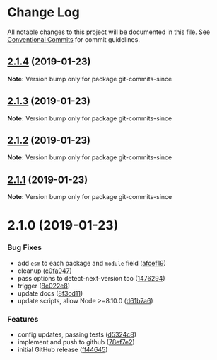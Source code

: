 # Change Log

All notable changes to this project will be documented in this file.
See [Conventional Commits](https://conventionalcommits.org) for commit guidelines.

## [2.1.4](https://github.com/tunnckoCore/monorepo/compare/git-commits-since@2.1.3...git-commits-since@2.1.4) (2019-01-23)

**Note:** Version bump only for package git-commits-since





## [2.1.3](https://github.com/tunnckoCore/monorepo/compare/git-commits-since@2.1.2...git-commits-since@2.1.3) (2019-01-23)

**Note:** Version bump only for package git-commits-since





## [2.1.2](https://github.com/tunnckoCore/monorepo/compare/git-commits-since@2.1.1...git-commits-since@2.1.2) (2019-01-23)

**Note:** Version bump only for package git-commits-since





## [2.1.1](https://github.com/tunnckoCore/monorepo/compare/git-commits-since@2.1.0...git-commits-since@2.1.1) (2019-01-23)

**Note:** Version bump only for package git-commits-since





# 2.1.0 (2019-01-23)


### Bug Fixes

* add `esm` to each package and `module` field ([afcef19](https://github.com/tunnckoCore/monorepo/commit/afcef19))
* cleanup ([c0fa047](https://github.com/tunnckoCore/monorepo/commit/c0fa047))
* pass options to detect-next-version too ([1476294](https://github.com/tunnckoCore/monorepo/commit/1476294))
* trigger ([8e022e8](https://github.com/tunnckoCore/monorepo/commit/8e022e8))
* update docs ([8f3cd11](https://github.com/tunnckoCore/monorepo/commit/8f3cd11))
* update scripts, allow Node >=8.10.0 ([d61b7a6](https://github.com/tunnckoCore/monorepo/commit/d61b7a6))


### Features

* config updates, passing tests ([d5324c8](https://github.com/tunnckoCore/monorepo/commit/d5324c8))
* implement and push to github ([78ef7e2](https://github.com/tunnckoCore/monorepo/commit/78ef7e2))
* initial GitHub release ([ff44645](https://github.com/tunnckoCore/monorepo/commit/ff44645))
